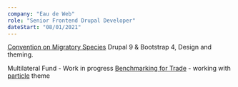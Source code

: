 ```yaml
---
company: "Eau de Web"
role: "Senior Frontend Drupal Developer"
dateStart: "08/01/2021"
---
```


[Convention on Migratory Species](https://www.cms.int) Drupal 9 & Bootstrap 4, Design and theming.

Multilateral Fund - Work in progress
[Benchmarking for Trade](https://www.itcbenchmarking.org/) - working with [particle](https://phase2.github.io/frontend-docs/) theme

